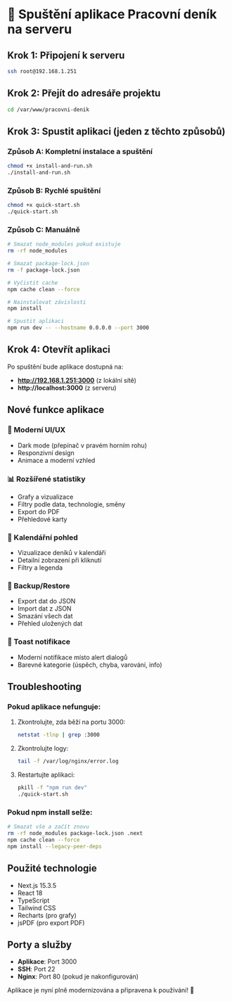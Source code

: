 # 🚀 Spuštění aplikace Pracovní deník na serveru

## Krok 1: Připojení k serveru
```bash
ssh root@192.168.1.251
```

## Krok 2: Přejít do adresáře projektu
```bash
cd /var/www/pracovni-denik
```

## Krok 3: Spustit aplikaci (jeden z těchto způsobů)

### Způsob A: Kompletní instalace a spuštění
```bash
chmod +x install-and-run.sh
./install-and-run.sh
```

### Způsob B: Rychlé spuštění
```bash
chmod +x quick-start.sh
./quick-start.sh
```

### Způsob C: Manuálně
```bash
# Smazat node_modules pokud existuje
rm -rf node_modules

# Smazat package-lock.json
rm -f package-lock.json

# Vyčistit cache
npm cache clean --force

# Nainstalovat závislosti
npm install

# Spustit aplikaci
npm run dev -- --hostname 0.0.0.0 --port 3000
```

## Krok 4: Otevřít aplikaci
Po spuštění bude aplikace dostupná na:
- **http://192.168.1.251:3000** (z lokální sítě)
- **http://localhost:3000** (z serveru)

## Nové funkce aplikace

### 🎨 Moderní UI/UX
- Dark mode (přepínač v pravém horním rohu)
- Responzivní design
- Animace a moderní vzhled

### 📊 Rozšířené statistiky
- Grafy a vizualizace
- Filtry podle data, technologie, směny
- Export do PDF
- Přehledové karty

### 📅 Kalendářní pohled
- Vizualizace deníků v kalendáři
- Detailní zobrazení při kliknutí
- Filtry a legenda

### 💾 Backup/Restore
- Export dat do JSON
- Import dat z JSON
- Smazání všech dat
- Přehled uložených dat

### 🔔 Toast notifikace
- Moderní notifikace místo alert dialogů
- Barevné kategorie (úspěch, chyba, varování, info)

## Troubleshooting

### Pokud aplikace nefunguje:
1. Zkontrolujte, zda běží na portu 3000:
   ```bash
   netstat -tlnp | grep :3000
   ```

2. Zkontrolujte logy:
   ```bash
   tail -f /var/log/nginx/error.log
   ```

3. Restartujte aplikaci:
   ```bash
   pkill -f "npm run dev"
   ./quick-start.sh
   ```

### Pokud npm install selže:
```bash
# Smazat vše a začít znovu
rm -rf node_modules package-lock.json .next
npm cache clean --force
npm install --legacy-peer-deps
```

## Použité technologie
- Next.js 15.3.5
- React 18
- TypeScript
- Tailwind CSS
- Recharts (pro grafy)
- jsPDF (pro export PDF)

## Porty a služby
- **Aplikace**: Port 3000
- **SSH**: Port 22
- **Nginx**: Port 80 (pokud je nakonfigurován)

Aplikace je nyní plně modernizována a připravena k používání! 🎉

